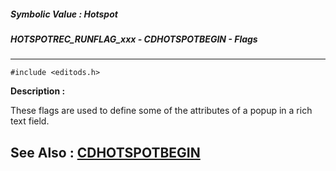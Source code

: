 ##### Symbolic Value : Hotspot
##### HOTSPOTREC_RUNFLAG_xxx - CDHOTSPOTBEGIN - Flags
---
```
#include <editods.h>
```
**Description :**

These flags are used to define some of the attributes of a popup in a rich text 
field.

**See Also :**
[CDHOTSPOTBEGIN](/reference/Data/CDHOTSPOTBEGIN)
---
